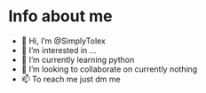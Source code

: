 Info about me
===
- 👋 Hi, I’m @SimplyTolex
- 👀 I’m interested in ...
- 🌱 I’m currently learning python
- 💞️ I’m looking to collaborate on currently nothing
- 📫 To reach me just dm me

<!---
TheTolexDok/TheTolexDok is a ✨ special ✨ repository because its `README.md` (this file) appears on your GitHub profile.
You can click the Preview link to take a look at your changes.
--->
